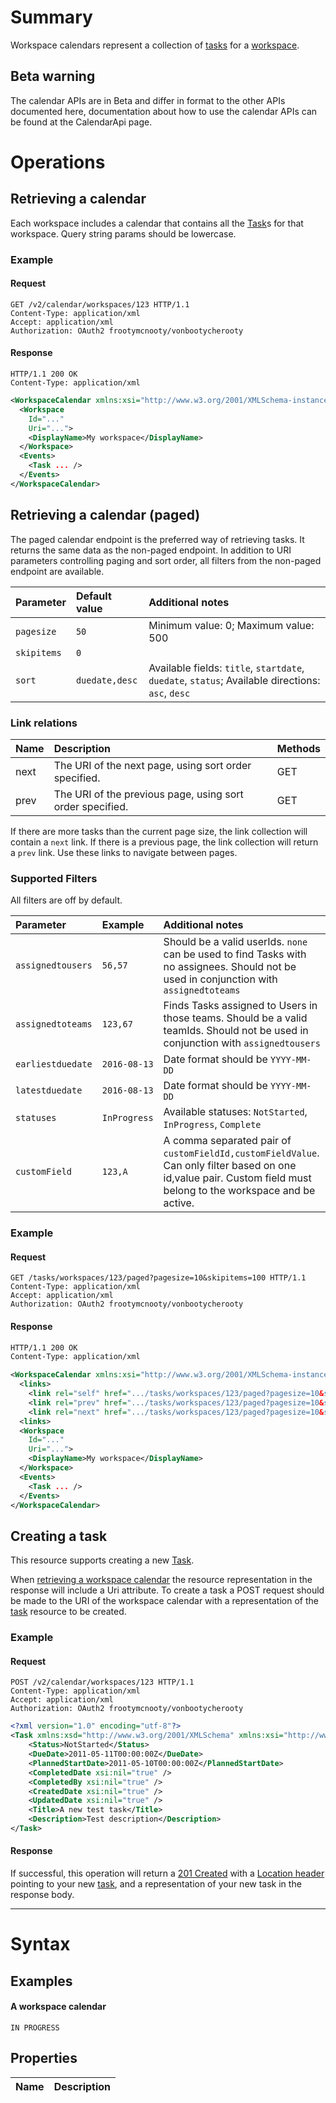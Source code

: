 # Summary #

Workspace calendars represent a collection of [tasks](Task) for a [workspace](Workspace).

## Beta warning ##

The calendar APIs are in Beta and differ in format to the other APIs documented here, documentation about how to use the calendar APIs can be found at the CalendarApi page.

# Operations #

## Retrieving a calendar ##

Each workspace includes a calendar that contains all the [Task](Task)s for that workspace. Query string params should be lowercase.

### Example ###

#### Request ####
```http
GET /v2/calendar/workspaces/123 HTTP/1.1
Content-Type: application/xml
Accept: application/xml
Authorization: OAuth2 frootymcnooty/vonbootycherooty
```

#### Response ####
```http
HTTP/1.1 200 OK
Content-Type: application/xml
```

```xml
<WorkspaceCalendar xmlns:xsi="http://www.w3.org/2001/XMLSchema-instance" xmlns:xsd="http://www.w3.org/2001/XMLSchema" Uri="...">
  <Workspace
    Id="..."
    Uri="...">
    <DisplayName>My workspace</DisplayName>
  </Workspace>
  <Events>
    <Task ... />
  </Events>
</WorkspaceCalendar>
```

## Retrieving a calendar (paged) ##
The paged calendar endpoint is the preferred way of retrieving tasks. It returns the same data as the non-paged endpoint.
In addition to URI parameters controlling paging and sort order, all filters from the non-paged endpoint are available.

| **Parameter** | **Default value** | **Additional notes** |
|:--------------|:------------------|:---------------------|
| `pagesize`    | `50`              | Minimum value: 0; Maximum value: 500 |
| `skipitems`   | `0`               |                      |
| `sort`        | `duedate,desc`    | Available fields: `title`, `startdate`, `duedate`, `status`; Available directions: `asc`, `desc` |

### Link relations ###
| **Name** | **Description** | **Methods** |
|:---------|:----------------|:------------|
| next     | The URI of the next page, using sort order specified. | GET |
| prev     | The URI of the previous page, using sort order specified. | GET |

If there are more tasks than the current page size, the link collection will contain a `next` link.
If there is a previous page, the link collection will return a `prev` link.
Use these links to navigate between pages.

### Supported Filters ###
All filters are off by default.

| **Parameter**     | **Example**  |**Additional notes** |
| :---              | :---         | :---                |
| `assignedtousers` | `56,57`      | Should be a valid userIds. `none` can be used to find Tasks with no assignees. Should not be used in conjunction with `assignedtoteams` |
| `assignedtoteams` | `123,67`     | Finds Tasks assigned to Users in those teams. Should be a valid teamIds. Should not be used in conjunction with `assignedtousers` |
| `earliestduedate` | `2016-08-13` | Date format should be `YYYY-MM-DD` |
| `latestduedate`   | `2016-08-13` | Date format should be `YYYY-MM-DD` |
| `statuses`        | `InProgress` | Available statuses: `NotStarted`, `InProgress`, `Complete` |
| `customField`     | `123,A`      | A comma separated pair of `customFieldId,customFieldValue`. Can only filter based on one id,value pair. Custom field must belong to the workspace and be active. |

### Example ###

#### Request ####
```http
GET /tasks/workspaces/123/paged?pagesize=10&skipitems=100 HTTP/1.1
Content-Type: application/xml
Accept: application/xml
Authorization: OAuth2 frootymcnooty/vonbootycherooty
```

#### Response ####
```xml
HTTP/1.1 200 OK
Content-Type: application/xml
```

```xml
<WorkspaceCalendar xmlns:xsi="http://www.w3.org/2001/XMLSchema-instance" xmlns:xsd="http://www.w3.org/2001/XMLSchema" Uri="...">
  <links>
    <link rel="self" href=".../tasks/workspaces/123/paged?pagesize=10&skipitems=100" />
    <link rel="prev" href=".../tasks/workspaces/123/paged?pagesize=10&skipitems=90" />
    <link rel="next" href=".../tasks/workspaces/123/paged?pagesize=10&skipitems=110" />    
  <links>
  <Workspace
    Id="..."
    Uri="...">
    <DisplayName>My workspace</DisplayName>
  </Workspace>
  <Events>
    <Task ... />
  </Events>
</WorkspaceCalendar>
```

## Creating a task ##

This resource supports creating a new [Task](Task).

When [retrieving a workspace calendar](WorkspaceCalendar#Retrieving_a_calendar) the resource representation in the response will include a Uri attribute. To create a task a POST request should be made to the URI of the workspace calendar with a representation of the [task](Task) resource to be created.

### Example ###

#### Request ####
```http
POST /v2/calendar/workspaces/123 HTTP/1.1
Content-Type: application/xml
Accept: application/xml
Authorization: OAuth2 frootymcnooty/vonbootycherooty
```

```xml
<?xml version="1.0" encoding="utf-8"?>
<Task xmlns:xsd="http://www.w3.org/2001/XMLSchema" xmlns:xsi="http://www.w3.org/2001/XMLSchema-instance" Id="0">
    <Status>NotStarted</Status>
    <DueDate>2011-05-11T00:00:00Z</DueDate>
    <PlannedStartDate>2011-05-10T00:00:00Z</PlannedStartDate>
    <CompletedDate xsi:nil="true" />
    <CompletedBy xsi:nil="true" />
    <CreatedDate xsi:nil="true" />
    <UpdatedDate xsi:nil="true" />
    <Title>A new test task</Title>
    <Description>Test description</Description>
</Task>
```

#### Response ####

If successful, this operation will return a [201 Created](HttpStatusCodes) with a [Location header](ResponseHeaders) pointing to your new [task](Task), and a representation of your new task in the response body.


---


# Syntax #

## Examples ##

#### A workspace calendar ####

```
IN PROGRESS
```

## Properties ##

| **Name** | **Description** |
|:---------|:----------------|
